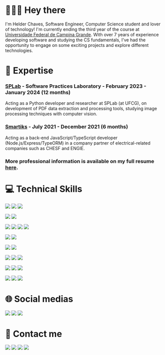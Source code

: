 # 🙋🏻‍♂️ Hey there

I'm Helder Chaves, Software Engineer, Computer Science student and lover of technology! I'm currently ending the third year of the course at [Universidade Federal de Campina Grande](https://www.computacao.ufcg.edu.br/). With over 7 years of experience developing software and studying the CS fundamentals, I've had the opportunity to engage on some exciting projects and explore different technologies.

# 🚀 Expertise

### [SPLab](https://splab.computacao.ufcg.edu.br/) - Software Practices Laboratory - February 2023 - January 2024 (12 months)
Acting as a Python developer and researcher at SPLab (at UFCG), on development of PDF data extraction and processing tools, studying image processing techniques with computer vision.

### [Smartiks](https://www.smartiks.com/) - July 2021 - December 2021 (6 months)
Acting as a back-end JavaScript/TypeScript developer (Node.js/Express/TypeORM) in a company partner of electrical-related companies such as CHESF and ENGIE.

### More professional information is available on my full resume [here](https://docs.google.com/document/d/1ErIbJLHPtCa7y2GjUZ-FLprgL_z0s_7nziXDfzEJ5c0/edit?usp=sharing).

# 💻 Technical Skills

![](https://img.shields.io/badge/Python-3776AB?style=for-the-badge&logo=python&logoColor=white)
![](https://img.shields.io/badge/Flask-000000?style=for-the-badge&logo=flask&logoColor=white)
![](https://img.shields.io/badge/Opencv-8b1df2?style=for-the-badge&logo=Opencv&logoColor=white)

![](https://img.shields.io/badge/Java-ED8B00?style=for-the-badge&logo=java&logoColor=white)
![](https://img.shields.io/badge/Spring-6DB33F?style=for-the-badge&logo=spring&logoColor=white)

![](https://img.shields.io/badge/Node.js-43853D?style=for-the-badge&logo=node.js&logoColor=white)
![](https://img.shields.io/badge/JavaScript-F7DF1E?style=for-the-badge&logo=javascript&logoColor=black)
![](https://img.shields.io/badge/TypeScript-007ACC?style=for-the-badge&logo=typescript&logoColor=white)
![](https://img.shields.io/badge/React-111111?style=for-the-badge&logo=react&logoColor=61DAFB)

![](https://img.shields.io/badge/C-00599C?style=for-the-badge&logo=c&logoColor=white)
![](https://img.shields.io/badge/Haskell-4B275F?style=for-the-badge&logo=haskell)

![](https://img.shields.io/badge/HTML5-E34F26?style=for-the-badge&logo=html5&logoColor=white)
![](https://img.shields.io/badge/CSS3-1572B6?style=for-the-badge&logo=css3&logoColor=white)

![](https://img.shields.io/badge/SQLite-07405E?style=for-the-badge&logo=sqlite&logoColor=white)
![](https://img.shields.io/badge/PostgreSQL-316192?style=for-the-badge&logo=postgresql&logoColor=white)
![](https://img.shields.io/badge/MongoDB-4EA94B?style=for-the-badge&logo=mongodb&logoColor=white)

![](https://img.shields.io/badge/Git-E34F26?style=for-the-badge&logo=git&logoColor=white)
![](https://img.shields.io/badge/GitHub-000000?style=for-the-badge&logo=github&logoColor=white)
![](https://img.shields.io/badge/GitLab-330F63?style=for-the-badge&logo=gitlab&logoColor=white)

![](https://img.shields.io/badge/Windows-017AD7?style=for-the-badge&logo=windows&logoColor=white)
![](https://img.shields.io/badge/Linux-E34F26?style=for-the-badge&logo=linux&logoColor=black)
![](https://img.shields.io/badge/macOS-FFFFFF?style=for-the-badge&logo=apple&logoColor=black)

# 🌐 Social medias

[![](https://img.shields.io/badge/LinkedIn-0077B5?style=plastic&logo=linkedin&logoColor=white)](https://www.linkedin.com/in/heldercljr/)
[![](https://img.shields.io/badge/Instagram-E4405F?style=plastic&logo=instagram&logoColor=white)](https://instagram.com/heldercljr)
[![](https://img.shields.io/badge/X-000000?style=plastic&logo=x&logoColor=white)](https://x.com/heldercljr)

# 📲 Contact me

[![](https://img.shields.io/badge/WhatsApp-25D366?style=plastic&logo=whatsapp&logoColor=white)](https://api.whatsapp.com/send?phone=5583993334913)
[![](https://img.shields.io/badge/Telegram-2CA5E0?style=plastic&logo=telegram&logoColor=white)](https://t.me/heldercljr)
[![](https://img.shields.io/badge/Discord-39457E?style=plastic&logo=discord&logoColor=white)](https://discordapp.com/users/heldercljr)
[![](https://img.shields.io/badge/Gmail-D14836?style=plastic&logo=gmail&logoColor=white)](mailto:helder.junior@ccc.ufcg.edu.br)

